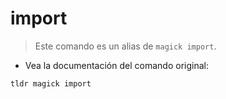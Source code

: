 # import

> Este comando es un alias de `magick import`.

- Vea la documentación del comando original:

`tldr magick import`
